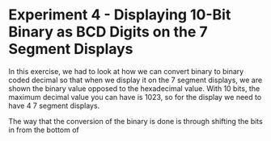 # Experiment 4 - Displaying 10-Bit Binary as BCD Digits on the 7 Segment Displays

In this exercise, we had to look at how we can convert binary to binary coded decimal so that when we display it on the 7 segment displays, we are shown the binary value opposed to the hexadecimal value. With 10 bits, the maximum decimal value you can have is 1023, so for the display we need to have 4 7 segment displays.

The way that the conversion of the binary is done is through shifting the bits in from the bottom of 
